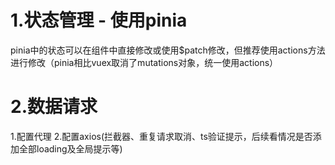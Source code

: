# 1.状态管理 - 使用pinia
   pinia中的状态可以在组件中直接修改或使用$patch修改，但推荐使用actions方法进行修改（pinia相比vuex取消了mutations对象，统一使用actions）

# 2.数据请求
  1.配置代理
  2.配置axios(拦截器、重复请求取消、ts验证提示，后续看情况是否添加全部loading及全局提示等)

